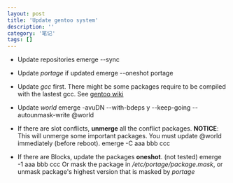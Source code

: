 ```yaml
---
layout: post
title: 'Update gentoo system'
description: ''
category: '笔记'
tags: []
---
```


+ Update repositories
    emerge --sync

+ Update *portage* if updated
    emerge --oneshot portage

+ Update *gcc* first. There might be some packages require to be compiled with the lastest gcc. See [gentoo wiki](http://wiki.gentoo.org/wiki/Upgrading_GCC)

+ Update *world*
    emerge -avuDN --with-bdeps y --keep-going --autounmask-write @world 

+ If there are slot conflicts, **unmerge** all the conflict packages.
**NOTICE**: This will unmerge some important packages. You must update @world immediately (before reboot).
    emerge -C aaa bbb ccc

+ If there are Blocks, update the packages **oneshot**. (not tested)
    emerge -1 aaa bbb ccc
Or mask the package in */etc/portage/package.mask*, or unmask package's highest version that is masked by *portage*

